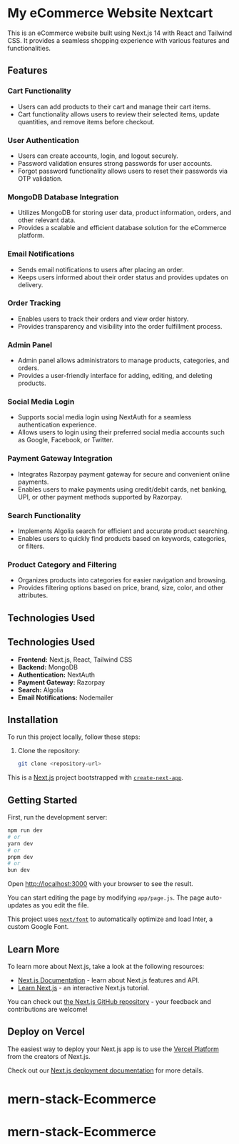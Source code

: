 # My eCommerce Website Nextcart

This is an eCommerce website built using Next.js 14 with React and Tailwind CSS. It provides a seamless shopping experience with various features and functionalities.

## Features

### Cart Functionality
- Users can add products to their cart and manage their cart items.
- Cart functionality allows users to review their selected items, update quantities, and remove items before checkout.

### User Authentication
- Users can create accounts, login, and logout securely.
- Password validation ensures strong passwords for user accounts.
- Forgot password functionality allows users to reset their passwords via OTP validation.

### MongoDB Database Integration
- Utilizes MongoDB for storing user data, product information, orders, and other relevant data.
- Provides a scalable and efficient database solution for the eCommerce platform.

### Email Notifications
- Sends email notifications to users after placing an order.
- Keeps users informed about their order status and provides updates on delivery.

### Order Tracking
- Enables users to track their orders and view order history.
- Provides transparency and visibility into the order fulfillment process.

### Admin Panel
- Admin panel allows administrators to manage products, categories, and orders.
- Provides a user-friendly interface for adding, editing, and deleting products.

### Social Media Login
- Supports social media login using NextAuth for a seamless authentication experience.
- Allows users to login using their preferred social media accounts such as Google, Facebook, or Twitter.

### Payment Gateway Integration
- Integrates Razorpay payment gateway for secure and convenient online payments.
- Enables users to make payments using credit/debit cards, net banking, UPI, or other payment methods supported by Razorpay.

### Search Functionality
- Implements Algolia search for efficient and accurate product searching.
- Enables users to quickly find products based on keywords, categories, or filters.

### Product Category and Filtering
- Organizes products into categories for easier navigation and browsing.
- Provides filtering options based on price, brand, size, color, and other attributes.

## Technologies Used

## Technologies Used

- **Frontend:** Next.js, React, Tailwind CSS
- **Backend:** MongoDB
- **Authentication:** NextAuth
- **Payment Gateway:** Razorpay
- **Search:** Algolia
- **Email Notifications:** Nodemailer

## Installation

To run this project locally, follow these steps:

1. Clone the repository:

   ```bash
   git clone <repository-url>


This is a [Next.js](https://nextjs.org/) project bootstrapped with [`create-next-app`](https://github.com/vercel/next.js/tree/canary/packages/create-next-app).

## Getting Started

First, run the development server:

```bash
npm run dev
# or
yarn dev
# or
pnpm dev
# or
bun dev
```

Open [http://localhost:3000](http://localhost:3000) with your browser to see the result.

You can start editing the page by modifying `app/page.js`. The page auto-updates as you edit the file.

This project uses [`next/font`](https://nextjs.org/docs/basic-features/font-optimization) to automatically optimize and load Inter, a custom Google Font.

## Learn More

To learn more about Next.js, take a look at the following resources:

- [Next.js Documentation](https://nextjs.org/docs) - learn about Next.js features and API.
- [Learn Next.js](https://nextjs.org/learn) - an interactive Next.js tutorial.

You can check out [the Next.js GitHub repository](https://github.com/vercel/next.js/) - your feedback and contributions are welcome!

## Deploy on Vercel

The easiest way to deploy your Next.js app is to use the [Vercel Platform](https://vercel.com/new?utm_medium=default-template&filter=next.js&utm_source=create-next-app&utm_campaign=create-next-app-readme) from the creators of Next.js.

Check out our [Next.js deployment documentation](https://nextjs.org/docs/deployment) for more details.
# mern-stack-Ecommerce
# mern-stack-Ecommerce
